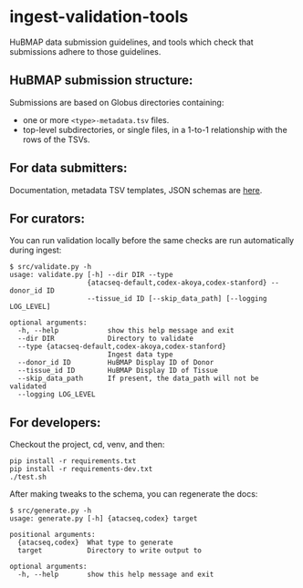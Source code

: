 # ingest-validation-tools
HuBMAP data submission guidelines,
and tools which check that submissions adhere to those guidelines.

## HuBMAP submission structure:

Submissions are based on Globus directories containing:
- one or more `<type>-metadata.tsv` files.
- top-level subdirectories, or single files, in a 1-to-1 relationship with the rows of the TSVs.

## For data submitters:

Documentation, metadata TSV templates, JSON schemas are [here](docs).

## For curators:

You can run validation locally before the same checks are run automatically during ingest:
```
$ src/validate.py -h
usage: validate.py [-h] --dir DIR --type
                   {atacseq-default,codex-akoya,codex-stanford} --donor_id ID
                   --tissue_id ID [--skip_data_path] [--logging LOG_LEVEL]

optional arguments:
  -h, --help            show this help message and exit
  --dir DIR             Directory to validate
  --type {atacseq-default,codex-akoya,codex-stanford}
                        Ingest data type
  --donor_id ID         HuBMAP Display ID of Donor
  --tissue_id ID        HuBMAP Display ID of Tissue
  --skip_data_path      If present, the data_path will not be validated
  --logging LOG_LEVEL
  ```

## For developers:

Checkout the project, cd, venv, and then:
```
pip install -r requirements.txt
pip install -r requirements-dev.txt
./test.sh
```

After making tweaks to the schema, you can regenerate the docs:

```
$ src/generate.py -h
usage: generate.py [-h] {atacseq,codex} target

positional arguments:
  {atacseq,codex}  What type to generate
  target           Directory to write output to

optional arguments:
  -h, --help       show this help message and exit
```
